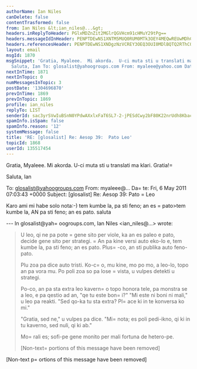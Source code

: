 ```yaml
---
authorName: Ian Niles
canDelete: false
contentTrasformed: false
from: Ian Niles &lt;ian_niles@...&gt;
headers.inReplyToHeader: PGlxMDZnZit2MGlrQGVHcm91cHMuY29tPg==
headers.messageIdInHeader: PENPTDEwNS1XNTM5MUQ0RUM0MTk3OEY4MEQwREUwMDhCODMwQHBoeC5nYmw+
headers.referencesHeader: PENPTDEwNS1XNDgzNzVCREY3OEQ3OUI0MDlBQTQ2RThCODAwQHBoeC5nYmw+LDxpcTA2Z2YrdjBpa0BlR3JvdXBzLmNvbT4=
layout: email
msgId: 1870
msgSnippet: 'Gratia, Myaleee.  Mi akorda.  U-ci muta sti u translati ma klari.  Gratia!
  Saluta, Ian To: glosalist@yahoogroups.com From: myaleee@yahoo.com Date: Fri, 6 May'
nextInTime: 1871
nextInTopic: 0
numMessagesInTopic: 3
postDate: '1304696870'
prevInTime: 1869
prevInTopic: 1869
profile: ian_niles
replyTo: LIST
senderId: sac3yrSVwIuBSnN0YPdwAXxlxFaT6SL7-2-jPESdCwy2bF80K22nrUdh8KbacXqgJ1w-zWBaskZxSSLzBcWT9rnFf7lDZpLA
spamInfo.isSpam: false
spamInfo.reason: '12'
systemMessage: false
title: 'RE: [glosalist] Re: Aesop 39:  Pato Leo'
topicId: 1868
userId: 135517454
---
```



Gratia, Myaleee.  Mi akorda.  U-ci muta sti u translati ma klari.  Gratia!=

 
Saluta,
Ian
 


To: glosalist@yahoogroups.com
From: myaleee@...
Da=
te: Fri, 6 May 2011 07:03:43 +0000
Subject: [glosalist] Re: Aesop 39: Pato =
Leo


  



Karo ami
mi habe solo nota:-)
tem kumbe la, pa sti feno; an es =
pato>tem kumbe la, AN pa sti feno;
an es pato.
saluta

--- In glosalist@yah=
oogroups.com, Ian Niles <ian_niles@...> wrote:
>
> 
> U leo, qi ne pa pote =
gene sito per viole, ka an es paleo e pato, decide gene sito per strategi. =
An pa kine versi auto eko-lo e, tem kumbe la, pa sti feno; an es pato. Plus=
-co, an sti publika auto feno-pato. 
> 
> Plu zoa pa dice auto tristi. Ko-c=
o, mu kine, mo po mo, a leo-lo, topo an pa vora mu. Po poli zoa so pa lose =
vista, u vulpes detekti u strategi. 
> 
> Po-co, an pa sta extra leo kavern=
o topo honora tele, pa monstra se a leo, e pa qestio ad an, "qe tu este bon=
i?" "Mi este ni boni ni mali," u leo pa reakti. "Sed qo-ka tu sta extra? Pl=
ace ki in te konversa ko mi." 
> 
> "Gratia, sed ne," u vulpes pa dice. "Mi=
 nota; es poli pedi-ikno, qi ki in tu kaverno, sed nuli, qi ki ab."
> 
> Mo=
rali es; sofi-pe gene monito per mali fortuna de hetero-pe. 
> 
> [Non-text=
 portions of this message have been removed]
>



 		 	   		  

[Non-text p=
ortions of this message have been removed]


